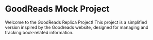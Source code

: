 # GoodReads Mock Project

Welcome to the GoodReads Replica Project! This project is a simplified version inspired by the Goodreads website, designed for managing and tracking book-related information.